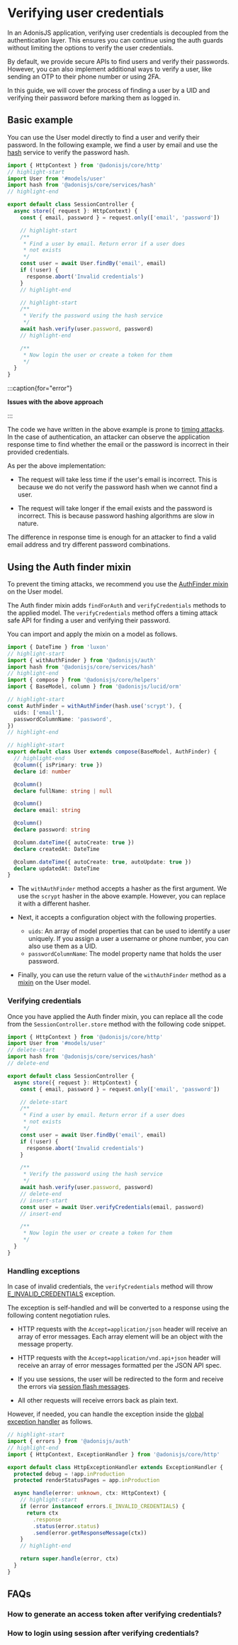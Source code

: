 # Verifying user credentials

In an AdonisJS application, verifying user credentials is decoupled from the authentication layer. This ensures you can continue using the auth guards without limiting the options to verify the user credentials.

By default, we provide secure APIs to find users and verify their passwords. However, you can also implement additional ways to verify a user, like sending an OTP to their phone number or using 2FA.

In this guide, we will cover the process of finding a user by a UID and verifying their password before marking them as logged in.

## Basic example
You can use the User model directly to find a user and verify their password. In the following example, we find a user by email and use the [hash](../security/hash.md) service to verify the password hash.

```ts
import { HttpContext } from '@adonisjs/core/http'
// highlight-start
import User from '#models/user'
import hash from '@adonisjs/core/services/hash'
// highlight-end

export default class SessionController {
  async store({ request }: HttpContext) {
    const { email, password } = request.only(['email', 'password'])

    // highlight-start
    /**
     * Find a user by email. Return error if a user does
     * not exists
     */ 
    const user = await User.findBy('email', email)
    if (!user) {
      response.abort('Invalid credentials')
    }
    // highlight-end

    // highlight-start
    /**
     * Verify the password using the hash service
     */
    await hash.verify(user.password, password)
    // highlight-end

    /**
     * Now login the user or create a token for them
     */
  }
}
```

:::caption{for="error"}

**Issues with the above approach**

:::

<div class="card">

The code we have written in the above example is prone to [timing attacks](https://en.wikipedia.org/wiki/Timing_attack). In the case of authentication, an attacker can observe the application response time to find whether the email or the password is incorrect in their provided credentials.

As per the above implementation:

- The request will take less time if the user's email is incorrect. This is because we do not verify the password hash when we cannot find a user.

- The request will take longer if the email exists and the password is incorrect. This is because password hashing algorithms are slow in nature.

The difference in response time is enough for an attacker to find a valid email address and try different password combinations.

</div>

## Using the Auth finder mixin
To prevent the timing attacks, we recommend you use the [AuthFinder mixin](https://github.com/adonisjs/auth/blob/next/src/mixins/with_auth_finder.ts) on the User model.

The Auth finder mixin adds `findForAuth` and `verifyCredentials` methods to the applied model. The `verifyCredentials` method offers a timing attack safe API for finding a user and verifying their password.

You can import and apply the mixin on a model as follows.

```ts
import { DateTime } from 'luxon'
// highlight-start
import { withAuthFinder } from '@adonisjs/auth'
import hash from '@adonisjs/core/services/hash'
// highlight-end
import { compose } from '@adonisjs/core/helpers'
import { BaseModel, column } from '@adonisjs/lucid/orm'

// highlight-start
const AuthFinder = withAuthFinder(hash.use('scrypt'), {
  uids: ['email'],
  passwordColumnName: 'password',
})
// highlight-end

// highlight-start
export default class User extends compose(BaseModel, AuthFinder) {
  // highlight-end
  @column({ isPrimary: true })
  declare id: number

  @column()
  declare fullName: string | null

  @column()
  declare email: string

  @column()
  declare password: string

  @column.dateTime({ autoCreate: true })
  declare createdAt: DateTime

  @column.dateTime({ autoCreate: true, autoUpdate: true })
  declare updatedAt: DateTime
}
```

- The `withAuthFinder` method accepts a hasher as the first argument. We use the `scrypt` hasher in the above example. However, you can replace it with a different hasher.

- Next, it accepts a configuration object with the following properties.
  - `uids`: An array of model properties that can be used to identify a user uniquely. If you assign a user a username or phone number, you can also use them as a UID.
  - `passwordColumnName`: The model property name that holds the user password.

- Finally, you can use the return value of the `withAuthFinder` method as a [mixin](../reference/helpers.md#compose) on the User model.

### Verifying credentials
Once you have applied the Auth finder mixin, you can replace all the code from the `SessionController.store` method with the following code snippet.

```ts
import { HttpContext } from '@adonisjs/core/http'
import User from '#models/user'
// delete-start
import hash from '@adonisjs/core/services/hash'
// delete-end

export default class SessionController {
  async store({ request }: HttpContext) {
    const { email, password } = request.only(['email', 'password'])

    // delete-start
    /**
     * Find a user by email. Return error if a user does
     * not exists
     */ 
    const user = await User.findBy('email', email)
    if (!user) {
      response.abort('Invalid credentials')
    }

    /**
     * Verify the password using the hash service
     */
    await hash.verify(user.password, password)
    // delete-end
    // insert-start
    const user = await User.verifyCredentials(email, password)
    // insert-end

    /**
     * Now login the user or create a token for them
     */
  }
}
```

### Handling exceptions
In case of invalid credentials, the `verifyCredentials` method will throw [E_INVALID_CREDENTIALS](../reference/exceptions.md#e_invalid_credentials) exception.

The exception is self-handled and will be converted to a response using the following content negotiation rules.

- HTTP requests with the `Accept=application/json` header will receive an array of error messages. Each array element will be an object with the message property.

- HTTP requests with the `Accept=application/vnd.api+json` header will receive an array of error messages formatted per the JSON API spec.

- If you use sessions, the user will be redirected to the form and receive the errors via [session flash messages](../http/session.md#flash-messages).

- All other requests will receive errors back as plain text.

However, if needed, you can handle the exception inside the [global exception handler](../http/exception_handling.md) as follows.

```ts
// highlight-start
import { errors } from '@adonisjs/auth'
// highlight-end
import { HttpContext, ExceptionHandler } from '@adonisjs/core/http'

export default class HttpExceptionHandler extends ExceptionHandler {
  protected debug = !app.inProduction
  protected renderStatusPages = app.inProduction

  async handle(error: unknown, ctx: HttpContext) {
    // highlight-start
    if (error instanceof errors.E_INVALID_CREDENTIALS) {
      return ctx
        .response
        .status(error.status)
        .send(error.getResponseMessage(ctx))
    }
    // highlight-end

    return super.handle(error, ctx)
  }
}
```

## FAQs

### How to generate an access token after verifying credentials?

### How to login using session after verifying credentials?
